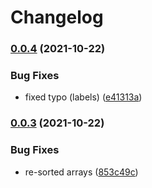 # Changelog

### [0.0.4](https://www.github.com/OctopusDeploy/ocl.ts/compare/v0.0.3...v0.0.4) (2021-10-22)


### Bug Fixes

* fixed typo (labels) ([e41313a](https://www.github.com/OctopusDeploy/ocl.ts/commit/e41313aabef0c87155596d1fb6295017325550d0))

### [0.0.3](https://www.github.com/OctopusDeploy/ocl.ts/compare/v0.0.2...v0.0.3) (2021-10-22)


### Bug Fixes

* re-sorted arrays ([853c49c](https://www.github.com/OctopusDeploy/ocl.ts/commit/853c49c21931bf7f3e8a7a81f332bdc59af917a9))
